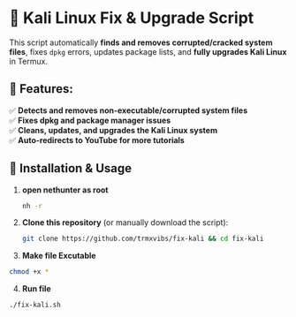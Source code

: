 # 🚀 Kali Linux Fix & Upgrade Script

This script automatically **finds and removes corrupted/cracked system files**, fixes `dpkg` errors, updates package lists, and **fully upgrades Kali Linux** in Termux.

## 📌 Features:
✅ **Detects and removes non-executable/corrupted system files**  
✅ **Fixes dpkg and package manager issues**  
✅ **Cleans, updates, and upgrades the Kali Linux system**  
✅ **Auto-redirects to YouTube for more tutorials**  

## 🔧 Installation & Usage
1. **open nethunter as root**
   ```sh
   nh -r
   ```

2. **Clone this repository** (or manually download the script):
   ```bash
   git clone https://github.com/trmxvibs/fix-kali && cd fix-kali
   ```
3. **Make file Excutable**
   
```sh
chmod +x *
```
4. **Run file**
```
./fix-kali.sh
```
